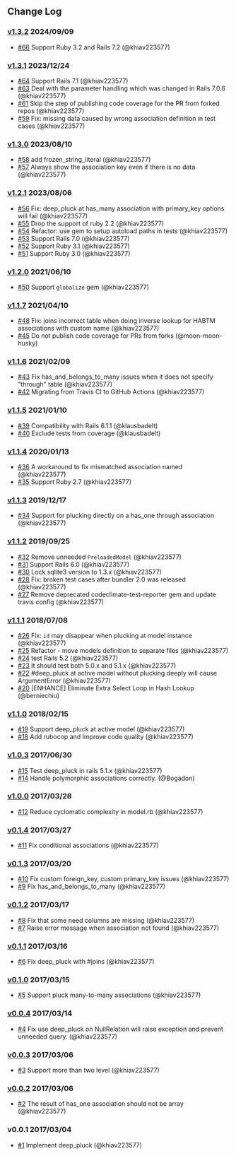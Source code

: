 ## Change Log

### [v1.3.2](https://github.com/khiav223577/deep_pluck/compare/v1.3.1...v1.3.2) 2024/09/09
- [#66](https://github.com/khiav223577/deep_pluck/pull/66) Support Ruby 3.2 and Rails 7.2 (@khiav223577)

### [v1.3.1](https://github.com/khiav223577/deep_pluck/compare/v1.3.0...v1.3.1) 2023/12/24
- [#64](https://github.com/khiav223577/deep_pluck/pull/64) Support Rails 7.1 (@khiav223577)
- [#63](https://github.com/khiav223577/deep_pluck/pull/63) Deal with the parameter handling which was changed in Rails 7.0.6 (@khiav223577)
- [#61](https://github.com/khiav223577/deep_pluck/pull/61) Skip the step of publishing code coverage for the PR from forked repos (@khiav223577)
- [#59](https://github.com/khiav223577/deep_pluck/pull/59) Fix: missing data caused by wrong association definition in test cases (@khiav223577)

### [v1.3.0](https://github.com/khiav223577/deep_pluck/compare/v1.2.1...v1.3.0) 2023/08/10
- [#58](https://github.com/khiav223577/deep_pluck/pull/58) add frozen_string_literal (@khiav223577)
- [#57](https://github.com/khiav223577/deep_pluck/pull/57) Always show the association key even if there is no data (@khiav223577)

### [v1.2.1](https://github.com/khiav223577/deep_pluck/compare/v1.2.0...v1.2.1) 2023/08/06
- [#56](https://github.com/khiav223577/deep_pluck/pull/56) Fix: deep_pluck at has_many association with primary_key options will fail (@khiav223577)
- [#55](https://github.com/khiav223577/deep_pluck/pull/55) Drop the support of ruby 2.2 (@khiav223577)
- [#54](https://github.com/khiav223577/deep_pluck/pull/54) Refactor: use gem to setup autoload paths in tests (@khiav223577)
- [#53](https://github.com/khiav223577/deep_pluck/pull/53) Support Rails 7.0 (@khiav223577)
- [#52](https://github.com/khiav223577/deep_pluck/pull/52) Support Ruby 3.1 (@khiav223577)
- [#51](https://github.com/khiav223577/deep_pluck/pull/51) Support Ruby 3.0 (@khiav223577)

### [v1.2.0](https://github.com/khiav223577/deep_pluck/compare/v1.1.7...v1.2.0) 2021/06/10
- [#50](https://github.com/khiav223577/deep_pluck/pull/50) Support `globalize` gem (@khiav223577)

### [v1.1.7](https://github.com/khiav223577/deep_pluck/compare/v1.1.6...v1.1.7) 2021/04/10
- [#48](https://github.com/khiav223577/deep_pluck/pull/48) Fix: joins incorrect table when doing inverse lookup for HABTM associations with custom name (@khiav223577)
- [#45](https://github.com/khiav223577/deep_pluck/pull/45) Do not publish code coverage for PRs from forks (@moon-moon-husky)

### [v1.1.6](https://github.com/khiav223577/deep_pluck/compare/v1.1.5...v1.1.6) 2021/02/09
- [#43](https://github.com/khiav223577/deep_pluck/pull/43) Fix has_and_belongs_to_many issues when it does not specify "through" table (@khiav223577)
- [#42](https://github.com/khiav223577/deep_pluck/pull/42) Migrating from Travis CI to GitHub Actions (@khiav223577)

### [v1.1.5](https://github.com/khiav223577/deep_pluck/compare/v1.1.4...v1.1.5) 2021/01/10
- [#39](https://github.com/khiav223577/deep_pluck/pull/39) Compatibility with Rails 6.1.1 (@klausbadelt)
- [#40](https://github.com/khiav223577/deep_pluck/pull/40) Exclude tests from coverage (@klausbadelt)

### [v1.1.4](https://github.com/khiav223577/deep_pluck/compare/v1.1.3...v1.1.4) 2020/01/13
- [#36](https://github.com/khiav223577/deep_pluck/pull/36) A workaround to fix mismatched association named (@khiav223577)
- [#35](https://github.com/khiav223577/deep_pluck/pull/35) Support Ruby 2.7 (@khiav223577)

### [v1.1.3](https://github.com/khiav223577/deep_pluck/compare/v1.1.2...v1.1.3) 2019/12/17
- [#34](https://github.com/khiav223577/deep_pluck/pull/34) Support for plucking directly on a has_one through association (@khiav223577)

### [v1.1.2](https://github.com/khiav223577/deep_pluck/compare/v1.1.1...v1.1.2) 2019/09/25
- [#32](https://github.com/khiav223577/deep_pluck/pull/32) Remove unneeded `PreloadedModel` (@khiav223577)
- [#31](https://github.com/khiav223577/deep_pluck/pull/31) Support Rails 6.0 (@khiav223577)
- [#30](https://github.com/khiav223577/deep_pluck/pull/30) Lock sqlite3 version to 1.3.x (@khiav223577)
- [#28](https://github.com/khiav223577/deep_pluck/pull/28) Fix: broken test cases after bundler 2.0 was released (@khiav223577)
- [#27](https://github.com/khiav223577/deep_pluck/pull/27) Remove deprecated codeclimate-test-reporter gem and update travis config (@khiav223577)

### [v1.1.1](https://github.com/khiav223577/deep_pluck/compare/v1.1.0...v1.1.1) 2018/07/08
- [#26](https://github.com/khiav223577/deep_pluck/pull/26) Fix: `id` may disappear when plucking at model instance (@khiav223577)
- [#25](https://github.com/khiav223577/deep_pluck/pull/25) Refactor - move models definition to separate files (@khiav223577)
- [#24](https://github.com/khiav223577/deep_pluck/pull/24) test Rails 5.2 (@khiav223577)
- [#23](https://github.com/khiav223577/deep_pluck/pull/23) It should test both 5.0.x and 5.1.x (@khiav223577)
- [#22](https://github.com/khiav223577/deep_pluck/pull/22) #deep_pluck at active model without plucking deeply will cause ArgumentError (@khiav223577)
- [#20](https://github.com/khiav223577/deep_pluck/pull/20) [ENHANCE] Eliminate Extra Select Loop in Hash Lookup (@berniechiu)

### [v1.1.0](https://github.com/khiav223577/deep_pluck/compare/v1.0.3...v1.1.0) 2018/02/15
- [#19](https://github.com/khiav223577/deep_pluck/pull/19) Support deep_pluck at active model (@khiav223577)
- [#18](https://github.com/khiav223577/deep_pluck/pull/18) Add rubocop and Improve code quality (@khiav223577)

### [v1.0.3](https://github.com/khiav223577/deep_pluck/compare/v1.0.2...v1.0.3) 2017/06/30
- [#15](https://github.com/khiav223577/deep_pluck/pull/15) Test deep_pluck in rails 5.1.x (@khiav223577)
- [#14](https://github.com/khiav223577/deep_pluck/pull/14) Handle polymorphic associations correctly. (@Bogadon)

### [v1.0.0](https://github.com/khiav223577/deep_pluck/compare/v0.1.4...v1.0.0) 2017/03/28
- [#12](https://github.com/khiav223577/deep_pluck/pull/12) Reduce cyclomatic complexity in model.rb (@khiav223577)

### [v0.1.4](https://github.com/khiav223577/deep_pluck/compare/v0.1.3...v0.1.4) 2017/03/27
- [#11](https://github.com/khiav223577/deep_pluck/pull/11) Fix conditional associations (@khiav223577)

### [v0.1.3](https://github.com/khiav223577/deep_pluck/compare/v0.1.2...v0.1.3) 2017/03/20
- [#10](https://github.com/khiav223577/deep_pluck/pull/10) Fix custom foreign_key, custom primary_key issues (@khiav223577)
- [#9](https://github.com/khiav223577/deep_pluck/pull/9) Fix has_and_belongs_to_many (@khiav223577)

### [v0.1.2](https://github.com/khiav223577/deep_pluck/compare/v0.1.1...v0.1.2) 2017/03/17
- [#8](https://github.com/khiav223577/deep_pluck/pull/8) Fix that some need columns are missing (@khiav223577)
- [#7](https://github.com/khiav223577/deep_pluck/pull/7) Raise error message when association not found (@khiav223577)

### [v0.1.1](https://github.com/khiav223577/deep_pluck/compare/v0.1.0...v0.1.1) 2017/03/16
- [#6](https://github.com/khiav223577/deep_pluck/pull/6) Fix deep_pluck with #joins (@khiav223577)

### [v0.1.0](https://github.com/khiav223577/deep_pluck/compare/v0.0.4...v0.1.0) 2017/03/15
- [#5](https://github.com/khiav223577/deep_pluck/pull/5) Support pluck many-to-many associations (@khiav223577)

### [v0.0.4](https://github.com/khiav223577/deep_pluck/compare/v0.0.3...v0.0.4) 2017/03/14
- [#4](https://github.com/khiav223577/deep_pluck/pull/4) Fix use deep_pluck on NullRelation will raise exception and prevent unneeded query. (@khiav223577)

### [v0.0.3](https://github.com/khiav223577/deep_pluck/compare/v0.0.2...v0.0.3) 2017/03/06
- [#3](https://github.com/khiav223577/deep_pluck/pull/3) Support more than two level (@khiav223577)

### [v0.0.2](https://github.com/khiav223577/deep_pluck/compare/v0.0.1...v0.0.2) 2017/03/06
- [#2](https://github.com/khiav223577/deep_pluck/pull/2) The result of has_one association should not be array (@khiav223577)

### v0.0.1 2017/03/04
- [#1](https://github.com/khiav223577/deep_pluck/pull/1) Implement deep_pluck (@khiav223577)
